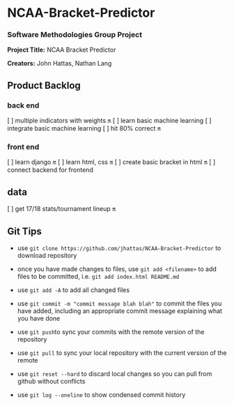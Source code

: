 # NCAA-Bracket-Predictor
### Software Methodologies Group Project

**Project Title:** NCAA Bracket Predictor

**Creators:** John Hattas, Nathan Lang

## Product Backlog

### back end
[ ] multiple indicators with weights :on:
[ ] learn basic machine learning
[ ] integrate basic machine learning
[ ] hit 80% correct :on:

### front end
[ ] learn django :on:
[ ] learn html, css :on:
[ ] create basic bracket in html :on:
[ ] connect backend for frontend

## data
[ ] get 17/18 stats/tournament lineup :on:

## Git Tips
- use `git clone https://github.com/jhattas/NCAA-Bracket-Predictor` to download repository

- once you have made changes to files, use `git add <filename>` to add files to be committed, i.e. `git add index.html README.md`

- use `git add -A` to add all changed files

- use `git commit -m "commit message blah blah"` to commit the files you have added, including an appropriate commit message explaining what you have done

- use `git push`to sync your commits with the remote version of the repository

- use `git pull` to sync your local repository with the current version of the remote

- use `git reset --hard` to discard local changes so you can pull from github without conflicts

- use `git log --oneline` to show condensed commit history
